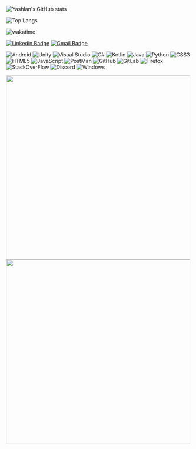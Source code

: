 ![Yashlan's GitHub stats](https://github-readme-stats.vercel.app/api?username=yashlan&show_icons=true&theme=algolia)

![Top Langs](https://github-readme-stats.vercel.app/api/top-langs/?username=yashlan&hide=TeX&layout=compact)

![wakatime](https://wakatime.com/badge/github/yashlan/yashlan.svg)

[![Linkedin Badge](https://img.shields.io/badge/-yashlan-blue?style=plastic&logo=Linkedin&logoColor=white&link=https://www.linkedin.com/in/yashlan/)](https://www.linkedin.com/in/yashlan/)
[![Gmail Badge](https://img.shields.io/badge/-yashlan007@gmail.com-c14438?style=plastic&logo=Gmail&logoColor=white&link=mailto:yashlan007@gmail.com)](mailto:yashlan007@gmail.com)

![Android](https://img.shields.io/badge/Android%20Studio-black?style=plastic&logo=android-studio)
![Unity](https://img.shields.io/badge/Unity-black?style=plastic&logo=Unity)
![Visual Studio](https://img.shields.io/badge/Visual%20Studio-black?style=plastic&logo=visual-studio)
![C#](https://img.shields.io/badge/-c%23-black?style=plastic&logo=c-sharp)
![Kotlin](https://img.shields.io/badge/-kotlin-black?style=plastic&logo=kotlin)
![Java](https://img.shields.io/badge/-java-black?style=plastic&logo=java)
![Python](https://img.shields.io/badge/-Python-black?style=plastic&logo=Python)
![CSS3](https://img.shields.io/badge/-CSS3-black?style=plastic&logo=css3)
![HTML5](https://img.shields.io/badge/-HTML5-black?style=plastic&logo=html5&logoColor=white)
![JavaScript](https://img.shields.io/badge/-JavaScript-black?style=plastic&logo=javascript)
![PostMan](https://img.shields.io/badge/Postman-black?style=flat-square&logo=postman)
![GitHub](https://img.shields.io/badge/-GitHub-black?style=plastic&logo=github)
![GitLab](https://img.shields.io/badge/-GitLab-black?style=plastic&logo=gitlab)
![Firefox](https://img.shields.io/badge/-firefox-black?style=plastic&logo=firefox)
![StackOverFlow](https://img.shields.io/badge/-stackoverflow-black?style=plastic&logo=stackoverflow)
![Discord](https://img.shields.io/badge/Discord-black?style=flat-square&logo=discord)
![Windows](https://img.shields.io/badge/windows-black?style=plastic&logo=windows)

 <img src="https://wakatime.com/share/@b645fd2f-8dde-4651-aa23-6078acda8f9a/b29a548c-d1fb-470b-930d-d8146fcdb422.svg" width="500"><img src="https://wakatime.com/share/@b645fd2f-8dde-4651-aa23-6078acda8f9a/5386c249-e3ed-413c-bdad-f30e7e051e5a.svg" width="500">
